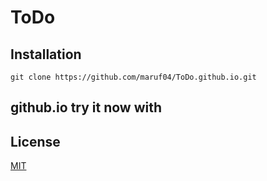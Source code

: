 # ToDo

## Installation



```
git clone https://github.com/maruf04/ToDo.github.io.git
```

## github.io try it now with
[](https://maruf04.github.io/ToDo/)



## License
[MIT](https://choosealicense.com/licenses/mit/)
